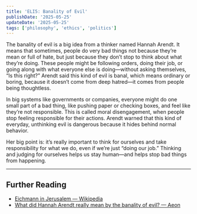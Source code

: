 ```yaml
---
title: 'ELI5: Banality of Evil'
publishDate: '2025-05-25'
updateDate: '2025-05-25'
tags: ['philosophy', 'ethics', 'politics']
---
```


The banality of evil is a big idea from a thinker named Hannah Arendt. It means that sometimes, people do very bad things not because they’re mean or full of hate, but just because they don’t stop to think about what they’re doing. These people might be following orders, doing their job, or going along with what everyone else is doing—without asking themselves, “Is this right?” Arendt said this kind of evil is banal, which means ordinary or boring, because it doesn’t come from deep hatred—it comes from people being thoughtless.

In big systems like governments or companies, everyone might do one small part of a bad thing, like pushing paper or checking boxes, and feel like they’re not responsible. This is called moral disengagement, when people stop feeling responsible for their actions. Arendt warned that this kind of everyday, unthinking evil is dangerous because it hides behind normal behavior.

Her big point is: it’s really important to think for ourselves and take responsibility for what we do, even if we’re just “doing our job.” Thinking and judging for ourselves helps us stay human—and helps stop bad things from happening.

---

## Further Reading

- [Eichmann in Jerusalem — Wikipedia](https://en.wikipedia.org/wiki/Eichmann_in_Jerusalem)
- [What did Hannah Arendt really mean by the banality of evil? — Aeon](https://aeon.co/ideas/what-did-hannah-arendt-really-mean-by-the-banality-of-evil)
